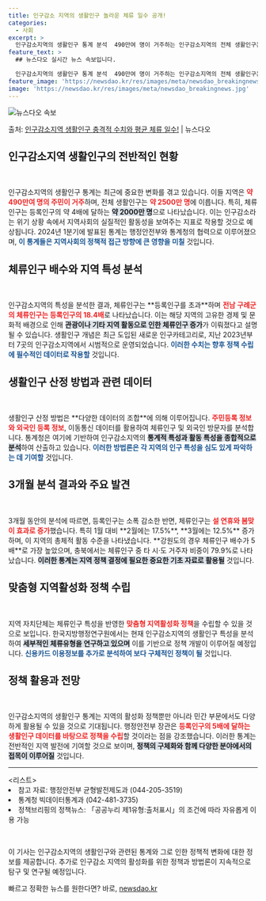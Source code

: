 ```yaml
---
title: 인구감소 지역의 생활인구 놀라운 체류 일수 공개!
categories:
  - 사회
excerpt: >
  인구감소지역의 생활인구 통계 분석  490만여 명이 거주하는 인구감소지역의 전체 생활인구는 약 2500만 명…
feature_text: >
  ## 뉴스다오 실시간 뉴스 속보입니다.

  인구감소지역의 생활인구 통계 분석  490만여 명이 거주하는 인구감소지역의 전체 생활인구는 약 2500만 명…
feature_image: 'https://newsdao.kr/res/images/meta/newsdao_breakingnews.jpg'
image: 'https://newsdao.kr/res/images/meta/newsdao_breakingnews.jpg'
---
```


![뉴스다오 속보](https://newsdao.kr/res/images/meta/newsdao_breakingnews.jpg)

<p>출처: <a href="https://newsdao.kr/5050" rel="dofollow">인구감소지역 생활인구 충격적 수치와 평균 체류 일수!</a> | 뉴스다오</p>

<h2 data-ke-size="size26">인구감소지역 생활인구의 전반적인 현황</h2>
<p data-ke-size="size16">&nbsp;</p>
인구감소지역의 생활인구 통계는 최근에 중요한 변화를 겪고 있습니다. 이들 지역은 <b><span style="color: #ee2323;">약 490만여 명의 주민이 거주</span></b>하며, 전체 생활인구는 <b><span style="color: #ee2323;">약 2500만 명</span></b>에 이릅니다. 특히, 체류인구는 등록인구의 약 4배에 달하는 <b><span style="background-color: #21538527;">약 2000만 명</span></b>으로 나타났습니다. 이는 인구감소라는 위기 상황 속에서 지역사회의 실질적인 활동성을 보여주는 지표로 작용할 것으로 예상됩니다. 2024년 1분기에 발표된 통계는 행정안전부와 통계청의 협력으로 이루어졌으며, <b><span style="color: #1a5490;">이 통계들은 지역사회의 정책적 접근 방향에 큰 영향을 미칠</span></b> 것입니다. 

<h2 data-ke-size="size26">체류인구 배수와 지역 특성 분석</h2>
<p data-ke-size="size16">&nbsp;</p>
인구감소지역의 특성을 분석한 결과, 체류인구는 **등록인구를 초과**하며 <b><span style="color: #ee2323;">전남 구례군의 체류인구는 등록인구의 18.4배</span></b>로 나타났습니다. 이는 해당 지역의 고유한 경제 및 문화적 배경으로 인해 <b><span style="background-color: #21538527;">관광이나 기타 지역 활동으로 인한 체류인구 증가</span></b>가 이뤄졌다고 설명될 수 있습니다. 생활인구 개념은 최근 도입된 새로운 인구카테고리로, 지난 2023년부터 7곳의 인구감소지역에서 시범적으로 운영되었습니다. <b><span style="color: #1a5490;">이러한 수치는 향후 정책 수립에 필수적인 데이터로 작용할</span></b> 것입니다.

<h2 data-ke-size="size26">생활인구 산정 방법과 관련 데이터</h2>
<p data-ke-size="size16">&nbsp;</p>
생활인구 산정 방법은 **다양한 데이터의 조합**에 의해 이루어집니다. <b><span style="color: #ee2323;">주민등록 정보와 외국인 등록 정보</span></b>, 이동통신 데이터를 활용하여 체류인구 및 외국인 방문자를 분석합니다. 통계청은 여기에 기반하여 인구감소지역의 <b><span style="background-color: #21538527;">통계적 특성과 활동 특성을 종합적으로 분석</span></b>하여 산출하고 있습니다. <b><span style="color: #1a5490;">이러한 방법론은 각 지역의 인구 특성을 심도 있게 파악하는 데 기여할</span></b> 것입니다.

<h2 data-ke-size="size26">3개월 분석 결과와 주요 발견</h2>
<p data-ke-size="size16">&nbsp;</p>
3개월 동안의 분석에 따르면, 등록인구는 소폭 감소한 반면, 체류인구는 <b><span style="color: #ee2323;">설 연휴와 봄맞이 효과로 증가</span></b>했습니다. 특히 1월 대비 **2월에는 17.5%**, **3월에는 12.5%** 증가하며, 이 지역의 총체적 활동 수준을 나타냈습니다. **강원도의 경우 체류인구 배수가 5배**로 가장 높았으며, 충북에서는 체류인구 중 타 시·도 거주자 비중이 79.9%로 나타났습니다. <b><span style="background-color: #21538527;">이러한 통계는 지역 정책 결정에 필요한 중요한 기초 자료로 활용될</span></b> 것입니다.

<h2 data-ke-size="size26">맞춤형 지역활성화 정책 수립</h2>
<p data-ke-size="size16">&nbsp;</p>
지역 자치단체는 체류인구 특성을 반영한 <b><span style="color: #ee2323;">맞춤형 지역활성화 정책</span></b>을 수립할 수 있을 것으로 보입니다. 한국지방행정연구원에서는 현재 인구감소지역의 생활인구 특성을 분석하여 <b><span style="background-color: #21538527;">세부적인 체류유형을 연구하고 있으며</span></b> 이를 기반으로 정책 개발이 이루어질 예정입니다. <b><span style="color: #1a5490;">신용카드 이용정보를 추가로 분석하여 보다 구체적인 정책이 될</span></b> 것입니다.

<h2 data-ke-size="size26">정책 활용과 전망</h2>
<p data-ke-size="size16">&nbsp;</p>
인구감소지역의 생활인구 통계는 지역의 활성화 정책뿐만 아니라 민간 부문에서도 다양하게 활용될 수 있을 것으로 기대됩니다. 행정안전부 장관은 <b><span style="color: #ee2323;">등록인구의 5배에 달하는 생활인구 데이터를 바탕으로 정책을 수립</span></b>할 것이라는 점을 강조했습니다. 이러한 통계는 전반적인 지역 발전에 기여할 것으로 보이며, <b><span style="background-color: #21538527;">정책의 구체화와 함께 다양한 분야에서의 접목이 이루어질</span></b> 것입니다. 

<hr>
<리스트>
    <li> 참고 자료: 행정안전부 균형발전제도과 (044-205-3519)</li>
    <li> 통계청 빅데이터통계과 (042-481-3735)</li>
    <li> 정책브리핑의 정책뉴스: 「공공누리 제1유형:출처표시」의 조건에 따라 자유롭게 이용 가능</li>
</리스트>
<p data-ke-size="size16">&nbsp;</p>
이 기사는 인구감소지역의 생활인구와 관련된 통계와 그로 인한 정책적 변화에 대한 정보를 제공합니다. 추가로 인구감소 지역의 활성화를 위한 정책과 방법론이 지속적으로 탐구 및 연구될 예정입니다. 

빠르고 정확한 뉴스를 원한다면? 바로, <a href="https://newsdao.kr" rel="dofollow">newsdao.kr</a>


